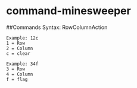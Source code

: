 # command-minesweeper

##Commands
Syntax: RowColumnAction
```
Example: 12c
1 = Row
2 = Column
c = clear
```
```
Example: 34f
3 = Row
4 = Column
f = flag
```
